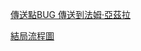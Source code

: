 [傳送點BUG 傳送到法姆·亞茲拉](https://www.youtube.com/watch?v=NPWCpqoNC6c)


[結局流程圖](https://user-images.githubusercontent.com/4385327/158129244-2538fb58-48a2-4139-a508-8eaae874a212.gif)

